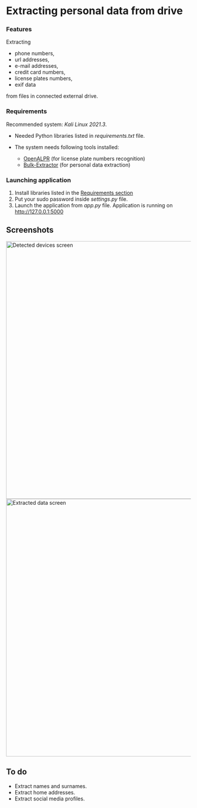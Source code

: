 # Extracting personal data from drive


### Features
Extracting 
- phone numbers, 
- url addresses, 
- e-mail addresses, 
- credit card numbers,
- license plates numbers,
- exif data

from files in connected external drive.

### Requirements
Recommended system: *Kali Linux 2021.3*.

- Needed Python libraries listed in *requirements.txt* file.

- The system needs following tools installed:
    - [OpenALPR](https://github.com/openalpr/openalpr/wiki/Compilation-instructions-(Ubuntu-Linux)#the-easy-way) (for license plate numbers recognition)
    - [Bulk-Extractor](https://www.kali.org/tools/bulk-extractor/) (for personal data extraction)

### Launching application
1. Install libraries listed in the [Requirements section](#requirements)
2. Put your sudo password inside *settings.py* file.
3. Launch the application from *app.py* file. Application is running on http://127.0.0.1:5000

## Screenshots
<img src="https://user-images.githubusercontent.com/52631916/183150249-d01ecbd2-e97e-41cb-bd11-cc01af2cdaae.png" alt="Detected devices screen" width="700"/>
<img src="https://user-images.githubusercontent.com/52631916/183150256-eee8462b-2c97-4b97-a8df-9115456157a9.png" alt="Extracted data screen" width="700"/>




## To do
- Extract names and surnames.
- Extract home addresses.
- Extract social media profiles.
